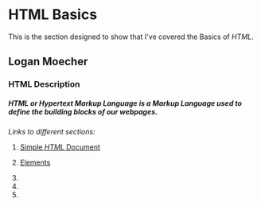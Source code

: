 # HTML Basics
This is the section designed to show that I've covered the Basics of *HTML*.

## Logan Moecher

### HTML Description

##### *HTML* or *Hypertext Markup Language* is a Markup Language used to define the building blocks of our webpages.

*Links to different sections:*

1. [Simple *HTML* Document](simple_doc/README.md "Simple Doc README.md file")

2. [Elements](elements/README.md "Elements README.md file")

3.

4.

5.
